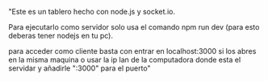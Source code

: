 "Este es un tablero hecho con node.js y socket.io.

Para ejecutarlo como servidor solo usa el comando npm run dev (para esto deberas tener nodejs en tu pc).

para acceder como cliente basta con entrar en localhost:3000 si los abres en la misma maquina o usar la ip lan de la computadora donde esta el servidar y añadirle ":3000" para el puerto"  

